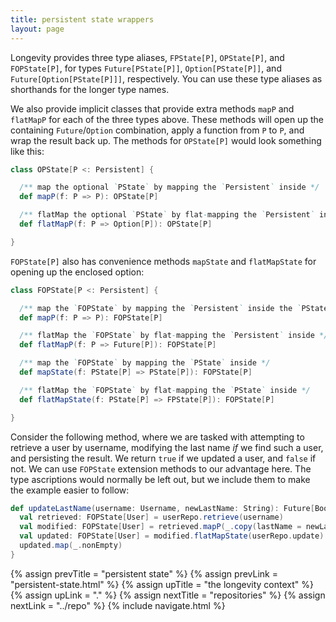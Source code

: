 ```yaml
---
title: persistent state wrappers
layout: page
---
```


Longevity provides three type aliases, `FPState[P]`, `OPState[P]`, and
`FOPState[P]`, for types `Future[PState[P]]`, `Option[PState[P]]`, and
`Future[Option[PState[P]]]`, respectively. You can use these type
aliases as shorthands for the longer type names.

We also provide implicit classes that provide extra methods `mapP` and
`flatMapP` for each of the three types above. These methods will open
up the containing `Future`/`Option` combination, apply a function from
`P` to `P`, and wrap the result back up. The methods for `OPState[P]`
would look something like this:

```scala
class OPState[P <: Persistent] {

  /** map the optional `PState` by mapping the `Persistent` inside */
  def mapP(f: P => P): OPState[P]

  /** flatMap the optional `PState` by flat-mapping the `Persistent` inside */
  def flatMapP(f: P => Option[P]): OPState[P]

}
```

`FOPState[P]` also has convenience methods `mapState` and
`flatMapState` for opening up the enclosed option:

```scala
class FOPState[P <: Persistent] {

  /** map the `FOPState` by mapping the `Persistent` inside the `PState` */
  def mapP(f: P => P): FOPState[P]

  /** flatMap the `FOPState` by flat-mapping the `Persistent` inside */
  def flatMapP(f: P => Future[P]): FOPState[P]

  /** map the `FOPState` by mapping the `PState` inside */
  def mapState(f: PState[P] => PState[P]): FOPState[P]

  /** flatMap the `FOPState` by flat-mapping the `PState` inside */
  def flatMapState(f: PState[P] => FPState[P]): FOPState[P]

}
```

Consider the following method, where we are tasked with attempting to
retrieve a user by username, modifying the last name _if_ we find such
a user, and persisting the result. We return `true` if we updated a
user, and `false` if not. We can use `FOPState` extension methods to
our advantage here. The type ascriptions would normally be left out,
but we include them to make the example easier to follow:

```scala
def updateLastName(username: Username, newLastName: String): Future[Boolean] = {
  val retrieved: FOPState[User] = userRepo.retrieve(username)
  val modified: FOPState[User] = retrieved.mapP(_.copy(lastName = newLastName))
  val updated: FOPState[User] = modified.flatMapState(userRepo.update)
  updated.map(_.nonEmpty)
}
```

{% assign prevTitle = "persistent state" %}
{% assign prevLink = "persistent-state.html" %}
{% assign upTitle = "the longevity context" %}
{% assign upLink = "." %}
{% assign nextTitle = "repositories" %}
{% assign nextLink = "../repo" %}
{% include navigate.html %}
